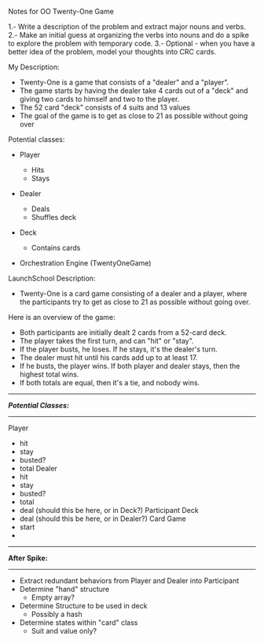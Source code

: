Notes for OO Twenty-One Game

1.- Write a description of the problem and extract major nouns and verbs.
2.- Make an initial guess at organizing the verbs into nouns and do a spike to 
    explore the problem with temporary code.
3.- Optional - when you have a better idea of the problem, model your thoughts 
    into CRC cards. 
    
My Description:
- Twenty-One is a game that consists of a "dealer" and a "player". 
- The game starts by having the dealer take 4 cards out of a "deck" and 
  giving two cards to himself and two to the player. 
- The 52 card "deck" consists of 4 suits and 13 values
- The goal of the game is to get as close to 21 as possible without going over

Potential classes:
- Player
  - Hits
  - Stays

- Dealer
  - Deals
  - Shuffles deck
  
- Deck
  - Contains cards
  
- Orchestration Engine (TwentyOneGame)

LaunchSchool Description:

- Twenty-One is a card game consisting of a dealer and a player, 
  where the participants try to get as close to 21 as possible without going 
  over.

Here is an overview of the game:
- Both participants are initially dealt 2 cards from a 52-card deck.
- The player takes the first turn, and can "hit" or "stay".
- If the player busts, he loses. If he stays, it's the dealer's turn.
- The dealer must hit until his cards add up to at least 17.
- If he busts, the player wins. If both player and dealer stays, 
  then the highest total wins.
- If both totals are equal, then it's a tie, and nobody wins.

************************
***Potential Classes:***
************************
Player
- hit
- stay
- busted?
- total
Dealer
- hit
- stay
- busted?
- total
- deal (should this be here, or in Deck?)
Participant
Deck
- deal (should this be here, or in Dealer?)
Card
Game
- start
- 
********************
****After Spike:****
********************
- Extract redundant behaviors from Player and Dealer into Participant
- Determine "hand" structure
  - Empty array?
- Determine Structure to be used in deck
  - Possibly a hash
- Determine states within "card" class
  - Suit and value only?